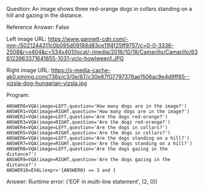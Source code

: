 Question: An image shows three red-orange dogs in collars standing on a hill and gazing in the distance.

Reference Answer: False

Left image URL: https://www.gannett-cdn.com/-mm-/5021244311c0b095d09188d83ce11f4f25ff9757/c=0-0-3336-2508&r=x404&c=534x401/local/-/media/2016/10/18/Camarillo/Camarillo/636123963371641655-1031-vclo-howlween1.JPG

Right image URL: https://s-media-cache-ak0.pinimg.com/736x/c3/0e/87/c30e87f07797378ae1506ac9e4d9ff85--vizsla-dog-hungarian-vizsla.jpg

Program:

```
ANSWER0=VQA(image=LEFT,question='How many dogs are in the image?')
ANSWER1=VQA(image=RIGHT,question='How many dogs are in the image?')
ANSWER2=VQA(image=LEFT,question='Are the dogs red-orange?')
ANSWER3=VQA(image=RIGHT,question='Are the dogs red-orange?')
ANSWER4=VQA(image=LEFT,question='Are the dogs in collars?')
ANSWER5=VQA(image=RIGHT,question='Are the dogs in collars?')
ANSWER6=VQA(image=LEFT,question='Are the dogs standing on a hill?')
ANSWER7=VQA(image=RIGHT,question='Are the dogs standing on a hill?')
ANSWER8=VQA(image=LEFT,question='Are the dogs gazing in the distance?')
ANSWER9=VQA(image=RIGHT,question='Are the dogs gazing in the distance?')
ANSWER10=EVAL(expr='{ANSWER0} == 3 and {
```
Answer: Runtime error: ('EOF in multi-line statement', (2, 0))

